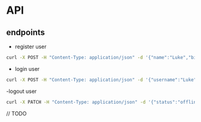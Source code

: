 # API

## endpoints

- register user

```sh
curl -X POST -H "Content-Type: application/json" -d '{"name":"Luke","birthdate":"2000-02-01","email":"luke@skywalker.com","username":"Luke","password":"123qwe123"}' http://localhost:8080/users -v
```

- login user

```sh
curl -X POST -H "Content-Type: application/json" -d '{"username":"Luke","password":"123qwe123"}' http://localhost:8080/users/auth -v
```

-logout user

```sh
curl -X PATCH -H "Content-Type: application/json" -d '{"status":"offline"}' http://localhost:8080/users/ojcfb9ylqi9 -v

```

// TODO
